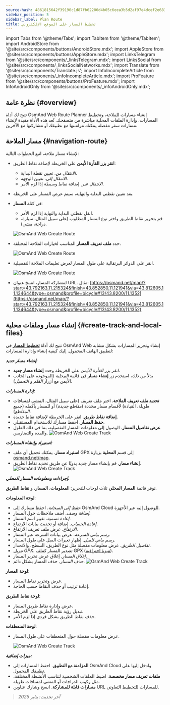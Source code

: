 ```yaml
---
source-hash: 4861815642f39190c1d87fb62206d4b05c6eea3b5d2af97e4dcef2e6834f466c
sidebar_position: 5
sidebar_label: Plan Route
title: تخطيط المسار على الموقع الإلكتروني
---
```

import Tabs from '@theme/Tabs';
import TabItem from '@theme/TabItem';
import AndroidStore from '@site/src/components/buttons/AndroidStore.mdx';
import AppleStore from '@site/src/components/buttons/AppleStore.mdx';
import LinksTelegram from '@site/src/components/_linksTelegram.mdx';
import LinksSocial from '@site/src/components/_linksSocialNetworks.mdx';
import Translate from '@site/src/components/Translate.js';
import InfoIncompleteArticle from '@site/src/components/_infoIncompleteArticle.mdx';
import ProFeature from '@site/src/components/buttons/ProFeature.mdx';
import InfoAndroidOnly from '@site/src/components/_infoAndroidOnly.mdx';


<InfoIncompleteArticle/>


## نظرة عامة {#overview}

تتيح لك أداة OsmAnd Web Route Planner إنشاء مسارات للملاحة، وتخطيط المسارات، وإدارة الملفات المحلية مباشرة من متصفحك. تُعد هذه الأداة مفيدة لإنشاء مسارات سفر مفصلة يمكنك مزامنتها مع تطبيقك أو مشاركتها مع الآخرين.


## مسار الملاحة {#navigation-route}

لإنشاء مسار ملاحة، اتبع الخطوات التالية:

- **انقر بزر الفأرة الأيمن** على الخريطة لإضافة نقاط الطريق:

  - *الانتقال من*. تعيين نقطة البداية.
  - *الانتقال إلى*. تعيين الوجهة.
  - *الانتقال عبر*. إضافة نقاط وسيطة إذا لزم الأمر.

- بعد تعيين نقطتي البداية والنهاية، سيتم عرض المسار على الخريطة.

- في كتلة **المسار**:

  - انقل نقطتي البداية والنهاية إذا لزم الأمر.
  - قم بتحرير نقاط الطريق واختر نوع المسار المطلوب (على سبيل المثال، سيارة، دراجة، مشي).

  ![OsmAnd Web Create Route](@site/static/img/web/navigation.png)

- حدد **ملف تعريف المسار** المناسب لخيارات الملاحة المختلفة.

  ![OsmAnd Web Create Route](@site/static/img/web/profile_type.png)

- انقر على الدوائر البرتقالية على طول المسار لعرض تعليمات الملاحة التفصيلية.

  ![OsmAnd Web Create Route](@site/static/img/web/nav_instr.png)

- لمشاركة المسار، انسخ عنوان URL. مثال: [https://osmand.net/map/?start=43.792163,11.215324&finish=43.852850,11.121941&via=43.812605,11.134644&type=osmand&profile=bicycle#13/43.8200/11.1352](https://osmand.net/map/?start=43.792163,11.215324&finish=43.852850,11.121941&via=43.812605,11.134644&type=osmand&profile=bicycle#13/43.8200/11.1352)


## إنشاء مسار وملفات محلية {#create-track-and-local-files}

تتيح لك أداة [**تخطيط المسار**](../plan-route/create-route.md) في OsmAnd Web إنشاء وتحرير المسارات بشكل مشابه لتطبيق الهاتف المحمول. إليك كيفية إنشاء وإدارة المسارات:


***إنشاء مسار جديد:***

- *انقر بزر الفأرة الأيمن* على الخريطة وحدد **إنشاء مسار جديد**.
- بدلاً من ذلك، استخدم زر **إنشاء مسار** في قائمة *المحلية* (الموجودة على الجانب الأيمن مع أزرار *القلم* و *التحميل*).


***إدارة المسارات:***

- **تحديد ملف تعريف الملاحة**. اختر ملف تعريف (على سبيل المثال، المشي لمسافات طويلة، القيادة) لأقسام مسار محددة (*مقاطع جديدة*) أو للمسار بأكمله (*جميع المقاطع*).
- **إضافة نقاط طريق**. انقر على الخريطة لإضافة نقاط جديدة.
- **حفظ المسار**. احفظ مسارك للاستخدام المستقبلي.
- **عرض تفاصيل المسار**. الوصول إلى معلومات المسار التفصيلية، بما في ذلك الطول والمدة والتضاريس.
  ![OsmAnd Web Create Track](@site/static/img/web/create_route.png)


***استيراد وإنشاء المسارات:***

- **استيراد مسار**. يمكنك تحميل أي ملف GPX إلى قسم **المحلية** بزيارة [osmand.net/map](https://osmand.net/map).
- **إنشاء مسار**. قم بإنشاء مسار جديد يدويًا عن طريق تحديد نقاط الطريق.
  ![OsmAnd Web Create Track](@site/static/img/web/create_route_2.png)


***إجراءات ومعلومات المسار المحلي:***

توفر قائمة **المسار المحلي** ثلاث لوحات للتحرير: **المعلومات**، **المسار**، و **نقاط الطريق**.

**لوحة المعلومات**:

- *حفظ إلى السحابة*. احفظ مسارك إلى OsmAnd Cloud للوصول إليه عبر الأجهزة.
- *إضافة وصف*. أضف ملاحظات حول المسار.
- *إعادة تسمية*. تغيير اسم المسار.
- *إعادة الحساب*. إضافة أو تحديث بيانات الارتفاع.
- *الارتفاع*. عرض ملف تعريف الارتفاع.
- *رسم بياني للسرعة*. عرض بيانات السرعة عبر المسار.
- *رسم بياني للميل*. إظهار تغيرات الميل على طول المسار.
- *تفاصيل الطريق*. عرض معلومات مفصلة مثل نوع الطريق، السطح، والانحدار.
- *تنزيل GPX*. تصدير المسار كملف GPX ([ميزة احترافية](../purchases/index.md)).
- *إغلاق المسار*. إغلاق عرض تحرير المسار.
- *حذف المسار*. حذف المسار بشكل دائم.
  ![OsmAnd Web Create Track](@site/static/img/web/create_route_3.png)

**لوحة المسار**:

- عرض وتحرير نقاط المسار.
- إعادة ترتيب أو حذف النقاط حسب الحاجة.

**لوحة نقاط الطريق**:

- عرض وإدارة نقاط طريق المسار.
- تبديل رؤية نقاط الطريق على الخريطة.
- حذف نقاط الطريق بشكل فردي إذا لزم الأمر.

**لوحة المنعطفات**:

- عرض معلومات مفصلة حول المنعطفات على طول المسار.

  ![OsmAnd Web Create Track](@site/static/img/web/create_route_1.png)


***ميزات إضافية:***

- **المزامنة مع التطبيق**. احفظ المسارات إلى OsmAnd Cloud وادخل إليها على تطبيقك المحمول.
- **ملفات تعريف مسار مخصصة**. اضبط الملفات الشخصية لتناسب الأنشطة المختلفة، مثل ركوب الدراجات أو المشي لمسافات طويلة.
- **مسارات قابلة للمشاركة**. انسخ وشارك عناوين URL للمسارات للتخطيط التعاوني.

> *آخر تحديث: يناير 2025*